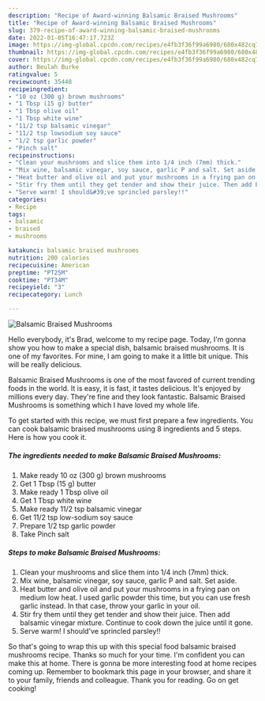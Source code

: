 ```yaml
---
description: "Recipe of Award-winning Balsamic Braised Mushrooms"
title: "Recipe of Award-winning Balsamic Braised Mushrooms"
slug: 379-recipe-of-award-winning-balsamic-braised-mushrooms
date: 2022-01-05T16:47:17.723Z
image: https://img-global.cpcdn.com/recipes/e4fb3f36f99a6980/680x482cq70/balsamic-braised-mushrooms-recipe-main-photo.jpg
thumbnail: https://img-global.cpcdn.com/recipes/e4fb3f36f99a6980/680x482cq70/balsamic-braised-mushrooms-recipe-main-photo.jpg
cover: https://img-global.cpcdn.com/recipes/e4fb3f36f99a6980/680x482cq70/balsamic-braised-mushrooms-recipe-main-photo.jpg
author: Beulah Burke
ratingvalue: 5
reviewcount: 35448
recipeingredient:
- "10 oz (300 g) brown mushrooms"
- "1 Tbsp (15 g) butter"
- "1 Tbsp olive oil"
- "1 Tbsp white wine"
- "11/2 tsp balsamic vinegar"
- "11/2 tsp lowsodium soy sauce"
- "1/2 tsp garlic powder"
- "Pinch salt"
recipeinstructions:
- "Clean your mushrooms and slice them into 1/4 inch (7mm) thick."
- "Mix wine, balsamic vinegar, soy sauce, garlic P and salt. Set aside."
- "Heat butter and olive oil and put your mushrooms in a frying pan on medium low heat. I used garlic powder this time, but you can use fresh garlic instead. In that case, throw your garlic in your oil."
- "Stir fry them until they get tender and show their juice. Then add balsamic vinegar mixture. Continue to cook down the juice until it gone."
- "Serve warm! I should&#39;ve sprincled parsley!!"
categories:
- Recipe
tags:
- balsamic
- braised
- mushrooms

katakunci: balsamic braised mushrooms 
nutrition: 200 calories
recipecuisine: American
preptime: "PT25M"
cooktime: "PT34M"
recipeyield: "3"
recipecategory: Lunch

---
```



![Balsamic Braised Mushrooms](https://img-global.cpcdn.com/recipes/e4fb3f36f99a6980/680x482cq70/balsamic-braised-mushrooms-recipe-main-photo.jpg)

Hello everybody, it's Brad, welcome to my recipe page. Today, I'm gonna show you how to make a special dish, balsamic braised mushrooms. It is one of my favorites. For mine, I am going to make it a little bit unique. This will be really delicious.



Balsamic Braised Mushrooms is one of the most favored of current trending foods in the world. It is easy, it is fast, it tastes delicious. It's enjoyed by millions every day. They're fine and they look fantastic. Balsamic Braised Mushrooms is something which I have loved my whole life.


To get started with this recipe, we must first prepare a few ingredients. You can cook balsamic braised mushrooms using 8 ingredients and 5 steps. Here is how you cook it.

<!--inarticleads1-->

##### The ingredients needed to make Balsamic Braised Mushrooms:

1. Make ready 10 oz (300 g) brown mushrooms
1. Get 1 Tbsp (15 g) butter
1. Make ready 1 Tbsp olive oil
1. Get 1 Tbsp white wine
1. Make ready 11/2 tsp balsamic vinegar
1. Get 11/2 tsp low-sodium soy sauce
1. Prepare 1/2 tsp garlic powder
1. Take Pinch salt




<!--inarticleads2-->

##### Steps to make Balsamic Braised Mushrooms:

1. Clean your mushrooms and slice them into 1/4 inch (7mm) thick.
1. Mix wine, balsamic vinegar, soy sauce, garlic P and salt. Set aside.
1. Heat butter and olive oil and put your mushrooms in a frying pan on medium low heat. I used garlic powder this time, but you can use fresh garlic instead. In that case, throw your garlic in your oil.
1. Stir fry them until they get tender and show their juice. Then add balsamic vinegar mixture. Continue to cook down the juice until it gone.
1. Serve warm! I should&#39;ve sprincled parsley!!




So that's going to wrap this up with this special food balsamic braised mushrooms recipe. Thanks so much for your time. I'm confident you can make this at home. There is gonna be more interesting food at home recipes coming up. Remember to bookmark this page in your browser, and share it to your family, friends and colleague. Thank you for reading. Go on get cooking!
